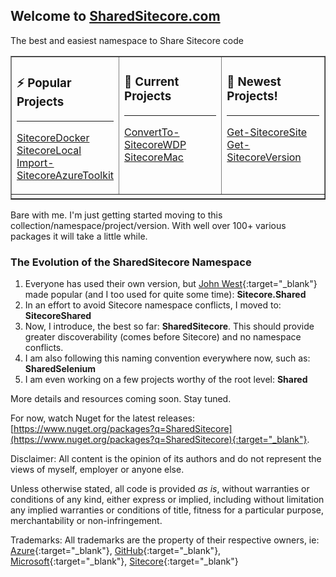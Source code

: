 ## Welcome to [SharedSitecore.com](/)
The best and easiest namespace to Share Sitecore code
<center>
<table width="100%" border="1"><tr><td valign="top" width="33%">
  
### ⚡ Popular Projects

<hr>

  [SitecoreDocker](https://github.com/SharedSitecore/SitecoreDocker)<br/>
  [SitecoreLocal](https://github.com/SharedSitecore/SitecoreLocal)<br/>
  [Import-SitecoreAzureToolkit](https://github.com/SharedSitecore/Import-SitecoreAzureToolkit)<br/>
  
</td><td valign="top" width="33%">
  
### 🔭 Current Projects

<hr>

[ConvertTo-SitecoreWDP](https://github.com/SharedSitecore/ConvertTo-SitecoreWDP)<br/>
[SitecoreMac](https://github.com/SharedSitecore/SitecoreMac)<br/>

</td><td valign="top" width="33%">
  
### 👯 Newest Projects!
  
<hr>

[Get-SitecoreSite](https://github.com/SharedSitecore/Get-SitecoreSite)<br/>
[Get-SitecoreVersion](https://github.com/SharedSitecore/Get-SitecoreVersion)<br/>
  
</td></tr><tr><td width="100%" colspan="3">
  
  </td></tr>
</table>
</center>

Bare with me. I'm just getting started moving to this collection/namespace/project/version. With well over 100+ various packages it will take a little while.

### The Evolution of the SharedSitecore Namespace
1. Everyone has used their own version, but [John West](https://sitecorejohn.wordpress.com/){:target="_blank"} made popular (and I too used for quite some time): **Sitecore.Shared**
2. In an effort to avoid Sitecore namespace conflicts, I moved to: **SitecoreShared**
3. Now, I introduce, the best so far: **SharedSitecore**. This should provide greater discoverability (comes before Sitecore) and no namespace conflicts.
4. I am also following this naming convention everywhere now, such as: **SharedSelenium**
5. I am even working on a few projects worthy of the root level: **Shared**

More details and resources coming soon. Stay tuned.

For now, watch Nuget for the latest releases: [https://www.nuget.org/packages?q=SharedSitecore](https://www.nuget.org/packages?q=SharedSitecore){:target="_blank"}.

Disclaimer: All content is the opinion of its authors and do not represent the views of myself, employer or anyone else.

Unless otherwise stated, all code is provided *as is*, without warranties or conditions of any kind, either express or implied, including without limitation any implied warranties or conditions of title, fitness for a particular purpose, merchantability or non-infringement.

Trademarks: All trademarks are the property of their respective owners, ie: [Azure](https://azure.com){:target="_blank"}, [GitHub](https://github.com){:target="_blank"}, [Microsoft](https://microsoft.com){:target="_blank"}, [Sitecore](https://sitecore.com){:target="_blank"}
